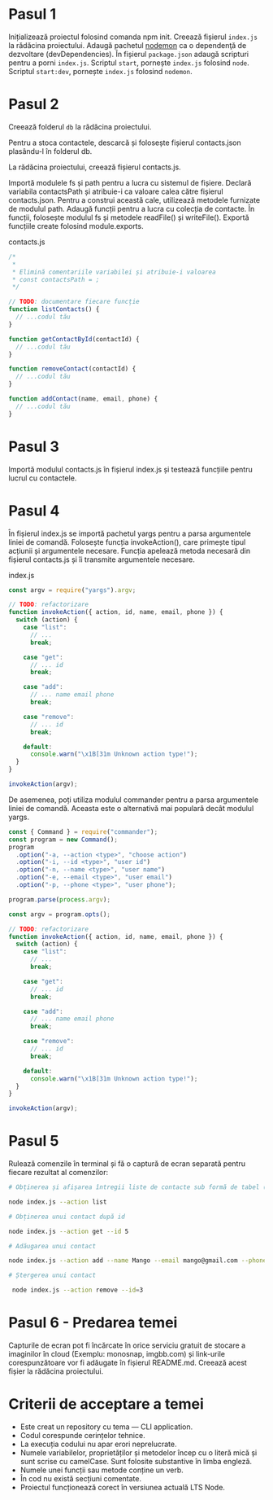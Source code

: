 # Pasul 1

Inițializează proiectul folosind comanda npm init.
Creează fișierul `index.js` la rădăcina proiectului.
Adaugă pachetul [nodemon](https://www.npmjs.com/package/nodemon) ca o dependenţă de dezvoltare (devDependencies).
În fișierul `package.json` adaugă scripturi pentru a porni `index.js`.
Scriptul `start`, pornește `index.js` folosind `node`.
Scriptul `start:dev`, pornește `index.js` folosind `nodemon`.

# Pasul 2

Creează folderul `db` la rădăcina proiectului.

Pentru a stoca contactele, descarcă și folosește fișierul contacts.json plasându-l în folderul db.

La rădăcina proiectului, creează fișierul contacts.js.

Importă modulele fs și path pentru a lucra cu sistemul de fișiere.
Declară variabila contactsPath și atribuie-i ca valoare calea către fișierul contacts.json. Pentru a construi această cale, utilizează metodele furnizate de modulul path.
Adaugă funcții pentru a lucra cu colecția de contacte. În funcții, folosește modulul fs și metodele readFile() și writeFile().
Exportă funcțiile create folosind module.exports.

contacts.js

```js
/*
 *
 * Elimină comentariile variabilei și atribuie-i valoarea
 * const contactsPath = ;
 */

// TODO: documentare fiecare funcție
function listContacts() {
  // ...codul tău
}

function getContactById(contactId) {
  // ...codul tău
}

function removeContact(contactId) {
  // ...codul tău
}

function addContact(name, email, phone) {
  // ...codul tău
}
```

# Pasul 3

Importă modulul contacts.js în fișierul index.js și testează funcțiile pentru lucrul cu contactele.

# Pasul 4

În fișierul index.js se importă pachetul yargs pentru a parsa argumentele liniei de comandă. Folosește funcția invokeAction(), care primește tipul acțiunii și argumentele necesare. Funcția apelează metoda necesară din fișierul contacts.js și îi transmite argumentele necesare.

index.js

```js
const argv = require("yargs").argv;

// TODO: refactorizare
function invokeAction({ action, id, name, email, phone }) {
  switch (action) {
    case "list":
      // ...
      break;

    case "get":
      // ... id
      break;

    case "add":
      // ... name email phone
      break;

    case "remove":
      // ... id
      break;

    default:
      console.warn("\x1B[31m Unknown action type!");
  }
}

invokeAction(argv);
```

De asemenea, poți utiliza modulul commander pentru a parsa argumentele liniei de comandă. Aceasta este o alternativă mai populară decât modulul yargs.

```js
const { Command } = require("commander");
const program = new Command();
program
  .option("-a, --action <type>", "choose action")
  .option("-i, --id <type>", "user id")
  .option("-n, --name <type>", "user name")
  .option("-e, --email <type>", "user email")
  .option("-p, --phone <type>", "user phone");

program.parse(process.argv);

const argv = program.opts();

// TODO: refactorizare
function invokeAction({ action, id, name, email, phone }) {
  switch (action) {
    case "list":
      // ...
      break;

    case "get":
      // ... id
      break;

    case "add":
      // ... name email phone
      break;

    case "remove":
      // ... id
      break;

    default:
      console.warn("\x1B[31m Unknown action type!");
  }
}

invokeAction(argv);
```

# Pasul 5

Rulează comenzile în terminal și fă o captură de ecran separată pentru fiecare rezultat al comenzilor:

```bash
# Obținerea și afișarea întregii liste de contacte sub formă de tabel (console.table)

node index.js --action list

# Obținerea unui contact după id

node index.js --action get --id 5

# Adăugarea unui contact

node index.js --action add --name Mango --email mango@gmail.com --phone 322-22-22

# Ștergerea unui contact

 node index.js --action remove --id=3
```

# Pasul 6 - Predarea temei

Capturile de ecran pot fi încărcate în orice serviciu gratuit de stocare a imaginilor în cloud (Exemplu: monosnap, imgbb.com) și link-urile corespunzătoare vor fi adăugate în fișierul README.md. Creează acest fișier la rădăcina proiectului.

# Criterii de acceptare a temei

- Este creat un repository cu tema — CLI application.
- Codul corespunde cerințelor tehnice.
- La execuția codului nu apar erori neprelucrate.
- Numele variabilelor, proprietăților și metodelor încep cu o literă mică și sunt scrise cu camelCase. Sunt folosite substantive în limba engleză.
- Numele unei funcții sau metode conține un verb.
- În cod nu există secțiuni comentate.
- Proiectul funcționează corect în versiunea actuală LTS Node.
